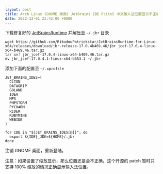 ```yaml
---
layout: post
title: Arch Linux (GNOME 桌面) JetBrains IDE Fcitx5 中文输入法位置显示不正确
date: 2022-12-01 22:42:00 +0800
---
```


下载修复好的 [JetBrainsRuntime](https://github.com/RikudouPatrickstar/JetBrainsRuntime-for-Linux-x64/releases/latest) 并解压至 `~/.jbr` 目录

```shell
wget https://github.com/RikudouPatrickstar/JetBrainsRuntime-for-Linux-x64/releases/download/jbr-release-17.0.4b469.46/jbr_jcef-17.0.4-linux-x64-b469.46.tar.gz
tar xvf jbr_jcef-17.0.4-linux-x64-b469.46.tar.gz
mv jbr_jcef-17.0.4.1-linux-x64-b653.1 ~/.jbr
```

添加下面的配置至 `~/.xprofile`

```shell
JET_BRAINS_IDES=(
  CLION
  DATAGRIP
  GOLAND
  IDEA
  MPS
  PHPSTORM
  PYCHARM
  RIDER
  RUBYMINE
  WEBIDE
)

for IDE in "${JET_BRAINS_IDES[@]}"; do
  export ${IDE}_JDK=${HOME}/.jbr
done
```

注销 GNOME 桌面，重新登陆。

注意：如果设置了缩放显示，那么位置还是会不正确，这个开源的 patch 暂时只支持 100% 缩放的情况正确显示输入法位置。
